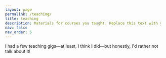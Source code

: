 ```yaml
---
layout: page
permalink: /teaching/
title: teaching
description: Materials for courses you taught. Replace this text with your description.
nav: false
nav_order: 5
---
```


I had a few teaching gigs—at least, I think I did—but honestly, I'd rather not talk about it!